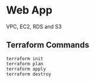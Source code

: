 # Web App

VPC, EC2, RDS and S3

## Terraform Commands

```
terraform init
terraform plan
terraform apply
terraform destroy
```
